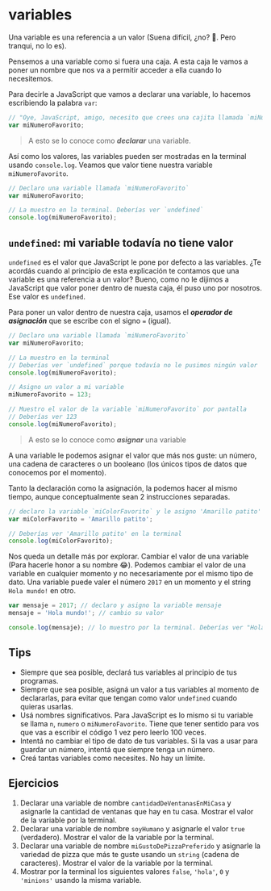 # variables

Una variable es una referencia a un valor (Suena difícil, ¿no? 🤔. Pero tranqui, no lo es).

Pensemos a una variable como si fuera una caja. A esta caja le vamos a poner un nombre que nos va a permitir acceder a ella cuando lo necesitemos.

Para decirle a JavaScript que vamos a declarar una variable, lo hacemos escribiendo la palabra `var`:

```javascript
// "Oye, JavaScript, amigo, necesito que crees una cajita llamada `miNumeroFavorito`"
var miNumeroFavorito;
```

> A esto se lo conoce como **_declarar_** una variable.

Así como los valores, las variables pueden ser mostradas en la terminal usando `console.log`. Veamos que valor tiene nuestra variable `miNumeroFavorito`.

```javascript
// Declaro una variable llamada `miNumeroFavorito`
var miNumeroFavorito;

// La muestro en la terminal. Deberías ver `undefined`
console.log(miNumeroFavorito);
```

## `undefined`: mi variable todavía no tiene valor

`undefined` es el valor que JavaScript le pone por defecto a las variables. ¿Te acordás cuando al principio de esta explicación te contamos que una variable es una referencia a un valor? Bueno, como no le dijimos a JavaScript que valor poner dentro de nuesta caja, él puso uno por nosotros. Ese valor es `undefined`.

Para poner un valor dentro de nuestra caja, usamos el **_operador de asignación_** que se escribe con el signo `=` (igual).

```javascript
// Declaro una variable llamada `miNumeroFavorito`
var miNumeroFavorito;

// La muestro en la terminal
// Deberías ver `undefined` porque todavía no le pusimos ningún valor
console.log(miNumeroFavorito);

// Asigno un valor a mi variable
miNumeroFavorito = 123;

// Muestro el valor de la variable `miNumeroFavorito` por pantalla
// Deberías ver 123
console.log(miNumeroFavorito);
```

> A esto se lo conoce como **_asignar_** una variable

A una variable le podemos asignar el valor que más nos guste: un número, una cadena de caracteres o un booleano (los únicos tipos de datos que conocemos por el momento).

Tanto la declaración como la asignación, la podemos hacer al mismo tiempo, aunque conceptualmente sean 2 instrucciones separadas.

```javascript
// declaro la variable `miColorFavorito` y le asigno 'Amarillo patito' como valor
var miColorFavorito = 'Amarillo patito';

// Deberías ver 'Amarillo patito' en la terminal
console.log(miColorFavorito);
```

Nos queda un detalle más por explorar. Cambiar el valor de una variable (Para hacerle honor a su nombre 😂). Podemos cambiar el valor de una variable en cualquier momento y no necesariamente por el mismo tipo de dato. Una variable puede valer el número `2017` en un momento y el string `Hola mundo!` en otro.

```javascript
var mensaje = 2017; // declaro y asigno la variable mensaje
mensaje = 'Hola mundo!'; // cambio su valor

console.log(mensaje); // lo muestro por la terminal. Deberías ver "Hola mundo!"
```

## Tips

* Siempre que sea posible, declará tus variables al principio de tus programas.
* Siempre que sea posible, asigná un valor a tus variables al momento de declararlas, para evitar que tengan como valor `undefined` cuando quieras usarlas.
* Usá nombres significativos. Para JavaScript es lo mismo si tu variable se llama `n`, `numero` o `miNumeroFavorito`. Tiene que tener sentido para vos que vas a escribir el código 1 vez pero leerlo 100 veces.
* Intentá no cambiar el tipo de dato de tus variables. Si la vas a usar para guardar un número, intentá que siempre tenga un número.
* Creá tantas variables como necesites. No hay un límite.

## Ejercicios

1. Declarar una variable de nombre `cantidadDeVentanasEnMiCasa` y asignarle la cantidad de ventanas que hay en tu casa. Mostrar el valor de la variable por la terminal.
1. Declarar una variable de nombre `soyHumano` y asignarle el valor `true` (verdadero). Mostrar el valor de la variable por la terminal.
1. Declarar una variable de nombre `miGustoDePizzaPreferido` y asignarle la variedad de pizza que más te guste usando un `string` (cadena de caracteres). Mostrar el valor de la variable por la terminal.
1. Mostrar por la terminal los siguientes valores `false`, `'hola'`, `0` y `'minions'` usando la misma variable.
